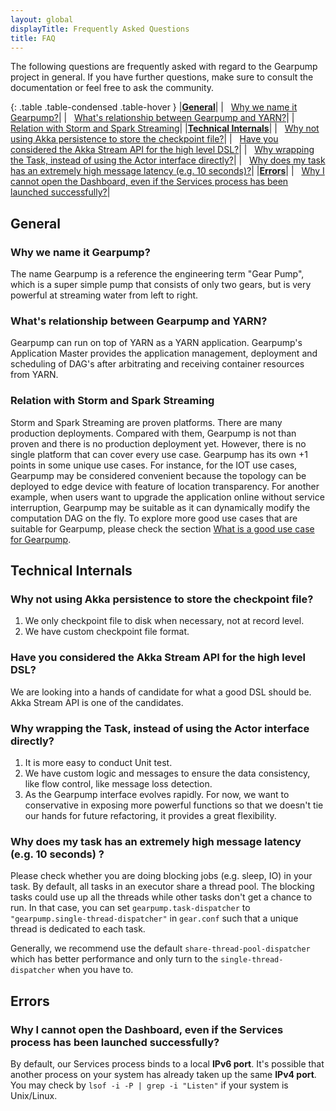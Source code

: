 ```yaml
---
layout: global
displayTitle: Frequently Asked Questions
title: FAQ
---
```


The following questions are frequently asked with regard to the Gearpump project in general. If you have further questions, make sure to consult the documentation or feel free to ask the community.

{: .table .table-condensed .table-hover }
|**[General](#general)**|
| &nbsp; [Why we name it Gearpump?](#why-we-name-it-gearpump)|
| &nbsp; [What's relationship between Gearpump and YARN?](#whats-relationship-between-gearpump-and-yarn)|
| &nbsp; [Relation with Storm and Spark Streaming](#relation-with-storm-and-spark-streaming)|
|**[Technical Internals](#technical-internals)**|
| &nbsp; [Why not using Akka persistence to store the checkpoint file?](#why-not-using-akka-persistence-to-store-the-checkpoint-file)|
| &nbsp; [Have you considered the Akka Stream API for the high level DSL?](#have-you-considered-the-akka-stream-api-for-the-high-level-dsl)|
| &nbsp; [Why wrapping the Task, instead of using the Actor interface directly?](#why-wrapping-the-task-instead-of-using-the-actor-interface-directly)|
| &nbsp; [Why does my task has an extremely high message latency (e.g. 10 seconds)?](#why-does-my-task-has-an-extremely-high-message-latency-eg-10-seconds-)|
|**[Errors](#errors)**|
| &nbsp; [Why I cannot open the Dashboard, even if the Services process has been launched successfully?](#why-i-cannot-open-the-dashboard-even-if-the-services-process-has-been-launched-successfully)|

## General 

### Why we name it Gearpump?

The name Gearpump is a reference the engineering term "Gear Pump", which is a super simple pump that consists of only two gears, but is very powerful at streaming water from left to right.

### What's relationship between Gearpump and YARN?
Gearpump can run on top of YARN as a YARN application. Gearpump's Application Master provides the application management, deployment and scheduling of DAG's after arbitrating and receiving container resources from YARN.

### Relation with Storm and Spark Streaming
Storm and Spark Streaming are proven platforms. There are many production deployments. Compared with them, Gearpump is not than proven and there is no production deployment yet. However, there is no single platform that can cover every use case. Gearpump has its own +1 points in some unique use cases. For instance, for the IOT use cases, Gearpump may be considered convenient because the topology can be deployed to edge device with feature of location transparency. For another example, when users want to upgrade the application online without service interruption, Gearpump may be suitable as it can dynamically modify the computation DAG on the fly. To explore more good use cases that are suitable for Gearpump, please check the section [What is a good use case for Gearpump](usecases.html).

## Technical Internals

### Why not using Akka persistence to store the checkpoint file?

1. We only checkpoint file to disk when necessary, not at record level.
2. We have custom checkpoint file format.

### Have you considered the Akka Stream API for the high level DSL?

We are looking into a hands of candidate for what a good DSL should be. Akka Stream API is one of the candidates.

### Why wrapping the Task, instead of using the Actor interface directly?

1. It is more easy to conduct Unit test.
2. We have custom logic and messages to ensure the data consistency, like flow control, like message loss detection.
3. As the Gearpump interface evolves rapidly. For now, we want to conservative in exposing more powerful functions so that we doesn't tie our hands for future refactoring, it provides a great flexibility.

### Why does my task has an extremely high message latency (e.g. 10 seconds) ?

Please check whether you are doing blocking jobs (e.g. sleep, IO) in your task. By default, all tasks in an executor share a thread pool. The blocking tasks could use up all the threads while other tasks don't get a chance to run. In that case, you can set `gearpump.task-dispatcher` to `"gearpump.single-thread-dispatcher"` in `gear.conf` such that a unique thread is dedicated to each task.

Generally, we recommend use the default `share-thread-pool-dispatcher` which has better performance and only turn to the `single-thread-dispatcher` when you have to.

## Errors

### Why I cannot open the Dashboard, even if the Services process has been launched successfully?

By default, our Services process binds to a local **IPv6 port**. It's possible that another process on your system has already taken up the same **IPv4 port**. You may check by `lsof -i -P | grep -i "Listen"` if your system is Unix/Linux.
